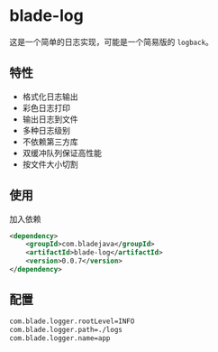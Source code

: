 # blade-log

这是一个简单的日志实现，可能是一个简易版的 `logback`。

## 特性

- 格式化日志输出
- 彩色日志打印
- 输出日志到文件
- 多种日志级别
- 不依赖第三方库
- 双缓冲队列保证高性能
- 按文件大小切割

## 使用

加入依赖


```xml
<dependency>
    <groupId>com.bladejava</groupId>
    <artifactId>blade-log</artifactId>
    <version>0.0.7</version>
</dependency>
```

## 配置

```bash
com.blade.logger.rootLevel=INFO
com.blade.logger.path=./logs
com.blade.logger.name=app
```


